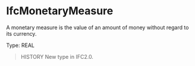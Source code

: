 # IfcMonetaryMeasure

A monetary measure is the value of an amount of money without regard to its currency.

Type: REAL

> HISTORY New type in IFC2.0.
